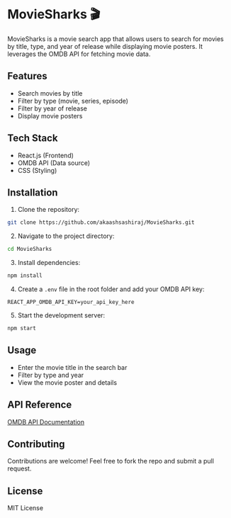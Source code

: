 # MovieSharks 🎬

MovieSharks is a movie search app that allows users to search for movies by title, type, and year of release while displaying movie posters. It leverages the OMDB API for fetching movie data.

## Features
- Search movies by title
- Filter by type (movie, series, episode)
- Filter by year of release
- Display movie posters

## Tech Stack
- React.js (Frontend)
- OMDB API (Data source)
- CSS (Styling)

## Installation

1. Clone the repository:
```bash
git clone https://github.com/akaashsashiraj/MovieSharks.git
```

2. Navigate to the project directory:
```bash
cd MovieSharks
```

3. Install dependencies:
```bash
npm install
```

4. Create a `.env` file in the root folder and add your OMDB API key:
```
REACT_APP_OMDB_API_KEY=your_api_key_here
```

5. Start the development server:
```bash
npm start
```

## Usage
- Enter the movie title in the search bar
- Filter by type and year
- View the movie poster and details

## API Reference
[OMDB API Documentation](http://www.omdbapi.com/)

## Contributing
Contributions are welcome! Feel free to fork the repo and submit a pull request.

## License
MIT License

